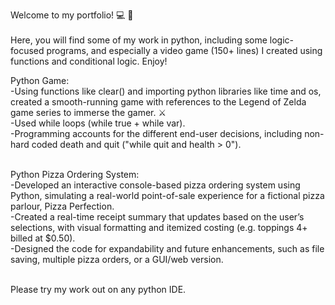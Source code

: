 Welcome to my portfolio! 💻 🎉 <br /><br />
Here, you will find some of my work in python, including some logic-focused programs, and especially a video game (150+ lines) I created using functions and conditional logic. 
Enjoy!

Python Game:<br />
-Using functions like clear() and importing python libraries like time and os, created a smooth-running game with references to the Legend of Zelda game series to immerse the gamer. ⚔️<br />
-Used while loops (while true + while var). <br />
-Programming accounts for the different end-user decisions, including non-hard coded death and quit ("while quit and health > 0"). <br /><br />

Python Pizza Ordering System:<br />
-Developed an interactive console-based pizza ordering system using Python, simulating a real-world point-of-sale experience for a fictional pizza parlour, Pizza Perfection.<br />
-Created a real-time receipt summary that updates based on the user’s selections, with visual formatting and itemized costing (e.g. toppings 4+ billed at $0.50). <br />
-Designed the code for expandability and future enhancements, such as file saving, multiple pizza orders, or a GUI/web version.<br /><br />


Please try my work out on any python IDE.
